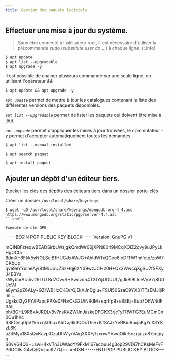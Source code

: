 ```yaml
---
title: Gestion des paquets logiciels
---
```


## Effectuer une mise à jour du système.

> Sans être connecté à l'utilisateur root, il est nécessaire d'utiliser la précommande _sudo_ (_substitute user do ..._) à chaque ligne.
{:.info}

```shell
$ apt update
$ apt list --upgradable
$ apt upgrade -y
```
Il est possible de chainer plusieurs commande sur une seule ligne, en utilisant l'opérateur _&&_

```shell
$ apt update && apt upgrade -y
```

_`apt update`_ permet de mettre à jour les catalogues contenant la liste des différentes versions des paquets disponibles.

_`apt list --upgradable`_ permet de lister les paquets qui doivent être mise à jour.

_`apt upgrade`_ permet d'appliquer les mises à jour trouvées, le commutateur _-y_ permet d'accepter automatiquement toutes les demandes.


```shell
$ apt list --manual-installed
```

```shell
$ apt search paquet
```


```shell
$ apt install paquet
```

## Ajouter un dépôt d'un éditeur tiers.

Stocker les clés des dépôts des éditeurs tiers dans un dossier porte-clés

Créer un dossier `/usr/local/share/keyrings`

```shell
$ wget -qO /usr/local/share/keyrings/mongodb-org-4_4.asc https://www.mongodb.org/static/pgp/server-4.4.asc
```shell

Exemple de clé GPG

```
-----BEGIN PGP PUBLIC KEY BLOCK-----
Version: GnuPG v1

mQINBFzteqwBEADSirbLWsjgkQmdWr06jXPN8049MCqXQIZ2ovy9uJPyLkHgOCta
8dmX+8Fkk5yNOLScjB1HUGJxAWJG+AhldW1xQGeo6loDfTW1mlfetq/zpW7CKbUp
qve9eYYulneAy/81M/UoUZSzHqj6XY39wzJCH20H+Qx3WwcqXgSU7fSFXyJ4EBYs
kWybbrAra5v29LUTBd7OvvS+Swovdh4T31YijUOUUL/gJkBI9UneVyV7/8DdUoVJ
a8ym2pZ6ALy+GZrWBHcCKD/rQjEkXJnDglu+FSUI50SzaC9YX31TTzEMJijiPi6I
...
UgxkcI2y2FY/lPapcPPKe0FHzCxG2U/NRdM+sqrIfp9+s88Bj+Eub7OhW4dF3AlL
bh/BGHL9R8xAJRDLv8v7nsKkZWUnJaskeDFCKX3rjcTyTRWTG7EuMCmCn0Ou1hKc
R3ECvIq0pVfVh+qk0hu+A5Dvj6k3QDcTfse+KfSAJkYvRKiuRuq5KgYcX3YSzL6K
aZitMyu18XsQxKavpIGzaDhWyrVAig3XXF//zxowYVwuOikr5czgqizu87cqjpyn
S0vVG4Q3+LswH4xVTn3UWadY/9FkM167ecouu4g3op29VDi7hCKsMeFvFP6OOIls
G4vQ/QbzucK77Q==
=eD3N
-----END PGP PUBLIC KEY BLOCK-----
```
